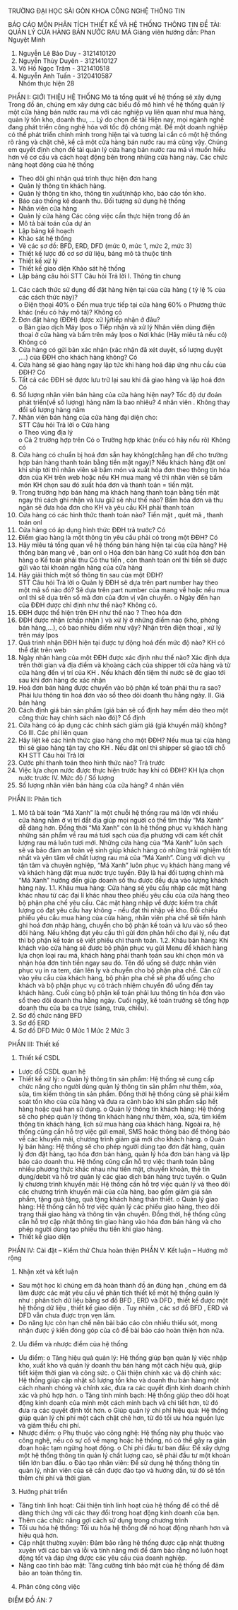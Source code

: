 TRƯỜNG ĐẠI HỌC SÀI GÒN
KHOA CÔNG NGHỆ THÔNG TIN

BÁO CÁO MÔN PHÂN TÍCH THIẾT KẾ VÀ HỆ THỐNG THÔNG TIN
ĐỀ TÀI:
QUẢN LÝ CỬA HÀNG BÁN NƯỚC RAU MÁ
Giảng viên hướng dẫn: Phan Nguyệt Minh
1.	Nguyễn Lê Bảo Duy - 3121410120	
2.	Nguyễn Thùy Duyên - 3121410127	
3.	Võ Hồ Ngọc Trâm - 3121410518	
4.	Nguyễn Anh Tuấn - 3120410587	
        Nhóm thực hiện 28
  	
PHẦN I: GIỚI THIỆU HỆ THỐNG
Mô tả tổng quát về hệ thống sẽ xây dựng
	Trong đồ án, chúng em xây dựng các biểu đồ mô hình về hệ thống quản lý một cửa hàng bán nước rau má với các nghiệp vụ liên quan như mua hàng, quản lý tồn kho, doanh thu, …
Lý do chọn đề tài
	Hiện nay, mọi ngành nghề đang phát triển công nghệ hóa với tốc độ chóng mặt. Để một doanh nghiệp có thể phát triển chính mình trong hiện tại và tương lai cần có một hệ thống rõ ràng và chặt chẽ, kể cả một cửa hàng bán nước rau má cũng vậy. Chúng em quyết định chọn đề tài quản lý cửa hang bán nước rau má vì muốn hiểu hơn về cơ cấu và cách hoạt động bên trong những cửa hàng này.
Các chức năng hoạt động của hệ thống
-	Theo dõi ghi nhận quá trình thực hiện đơn hang
-	Quản lý thông tin khách hàng.
-	Quản lý thông tin kho, thông tin xuất/nhập kho, báo cáo tồn kho.
-	Báo cáo thống kê doanh thu.
Đối tượng sử dụng hệ thống
-	Nhân viên cửa hàng
-	Quản lý cửa hàng
Các công việc cần thực hiện trong đồ án
-	Mô tả bài toán của dự án
-	Lập bảng kế hoạch 
-	Khảo sát hệ thống 
-	Vẽ các sơ đồ: BFD, ERD, DFD (mức 0, mức 1, mức 2, mức 3)
-	Thiết kế lược đồ cơ sơ dữ liệu, bảng mô tả thuộc tính
-	Thiết kế xử lý
-	Thiết kế giao diện
Khảo sát hệ thống
-	Lặp bảng câu hỏi
STT	Câu hỏi	Trả lời
I.	Thông tin chung	
1.	Các cách thức sử dụng để đặt hàng hiện tại của cửa hàng ( tỷ lệ % của các cách thức này)?	
	o	Điện thoại	40%
	o	Đến mua trực tiếp tại cửa hàng	60%
	o	Phương thức khác (nếu có hãy mô tả)?	Không có
2.	Đơn đặt hàng (ĐĐH) được xử lý/tiếp nhận ở đâu?	
	o	Bàn giao dịch	Máy Ipos
	o	Tiếp nhận và xử lý	Nhân viên dùng điện thoại ở cửa hàng và bấm trên máy Ipos
	o	Nơi khác (Hãy miêu tả nếu có)	Không có
3.	Cửa hàng có gửi bản xác nhận (xác nhận đã xét duyệt, số lượng duyệt ,…) của ĐĐH cho khách hàng không?	Có
4.	Cửa hàng sẽ giao hàng ngay lập tức khi hàng hoá đáp ứng nhu cầu của ĐĐH?	Có
5.	Tất cả các ĐĐH sẽ đựơc lưu trữ lại sau khi đã giao hàng và lập hoá đơn	Có
6.	Số lượng nhân viên bán hàng của cửa hàng hiện nay? Tốc độ dự đoán phát triển(về số lượng) hàng năm là bao nhiêu?	4 nhân viên . Không thay đổi số lượng hàng năm
7.	Nhân viên bán hàng của cửa hàng đại diện cho:	
STT	Câu hỏi	Trả lời
	o	Cửa hàng	
	o	Theo vùng địa lý	
	o	Cả 2 trường hợp trên	Có
	o	Trường hợp khác (nếu có hãy nếu rõ)	Không có
8.	Cửa hàng có chuẩn bị hoá đơn sẵn hay không(chẳng hạn để cho trường hợp bán hàng thanh toán bằng tiền  mặt ngay)?	Nếu khách hàng đặt onl khi ship tới thì nhân viên sẽ bấm món và xuất hóa đơn theo thông tin hóa đơn của KH trên web hoặc nếu KH mua mang về thì nhân viên sẽ bấm món KH chọn sau đó xuất hóa đơn và thanh toán = tiền mặt.
9.	Trong trường hợp bán hàng mà khách hàng thanh toán bằng tiền mặt ngay thì cách ghi nhận và lưu giữ sẽ như thế nào?	Bấm hóa đơn và thu ngân sẽ đưa hóa đơn cho KH và yêu cầu KH phải thanh toán
10.	Cửa hàng có các hình thức thanh toán nào?	Tiền mặt , quét mã , thanh toán onl
11.	Cửa hàng có áp dụng hình thức ĐĐH trả trước?	Có
12.	Điểm giao hàng là một thông tin yêu cầu phải có trong một ĐĐH?	Có
13.	Hãy miêu tả tổng quan về hệ thống bán hàng hiện tại của cửa hàng?	Hệ thống bán mang về , bán onl
	o	Hóa đơn bán hàng	Có xuất hóa đơn bán hàng
	o	Kế toán phải thu	Có thu tiền , còn thanh toán onl thì tiền sẽ được gửi vào tài khoản ngân hàng của cửa hàng
14.	Hãy giải thích một số thông tin sau của một ĐĐH?	
STT	Câu hỏi	Trả lời
	o	Quản lý ĐĐH sẽ dựa trên part number hay theo một mã số nào đó?	Sẽ dựa trên part number của mang về hoặc nếu mua onl thì sẽ dựa trên số mã đơn của đơn vị vận chuyển.
	o	Ngày đến hạn của ĐĐH được chỉ định như thế nào?	Không có.
15.	ĐĐH được thể hiện trên ĐH như thế nào ?	Theo hóa đơn
16.	ĐĐH được nhận (chấp nhận ) và xử lý ở những điểm nào (kho, phòng bán hàng,…), có bao nhiêu điểm như vậy?	Nhận trên điện thoại , xử lý trên máy Ipos
17.	Quá trình nhận ĐĐH hiện tại được tự động hoá đến mức độ nào?	KH có thể đặt trên web
18.	Ngày nhận hàng của một ĐĐH được xác định như thế nào?	Xác định dựa trên thời gian và địa điểm  và khoàng cách của shipper tới cửa hàng và từ cửa hàng đến vị trí của KH . Nếu khách đến tiệm thì nước sẽ đc giao tới sau khi đơn hàng đc xác nhận
19.	Hoá đơn bán hàng được chuyển vào bộ phận kế toán phải thu ra sao?	Phải lưu thông tin hoá đơn vào sổ theo dõi doanh thu hằng ngày.
II.	Giá bán hàng	
1.	Cách định giá bán sản phẩm (giá bán sẽ cố định hay mềm dẻo theo một công thức hay chính sách nào đó)?	Cố định
2.	Cửa hàng có áp dụng các chính sách giảm giá (giá khuyến mãi) không?	Có
III.	Các phí liên quan	
1.	Hãy liệt kê các hình thức giao hàng cho một ĐĐH?	Nếu mua tại cửa hàng thì sẽ giao hàng tận tay cho KH . Nếu đặt onl thì shipper sẽ giao tới chỗ KH 
STT	Câu hỏi	Trả lời
2.	Cước phí thanh toán theo hình thức nào?	Trả trước
3.	Việc lựa chọn nước được thực hiện trước hay khi có ĐĐH?	KH lựa chọn nước trước
IV.	Mức độ / Số lượng	
1.	Số lượng nhân viên bán hàng của cửa hàng?	4 nhân viên

PHẦN II: Phân tích
1. Mô tả bài toán 
“Má Xanh” là một chuỗi hệ thống rau má lớn với nhiều cửa hàng nằm ở vị trí đắt địa giúp mọi người có thể tìm thấy “Má Xanh” dễ dàng hơn. Đồng thời “Má Xanh” còn là hệ thống phục vụ khách hàng những sản phẩm về rau má tươi sạch của địa phương với cam kết chất lượng rau má luôn tươi mới. 
Những cửa hàng của “Má Xanh” luôn sạch sẽ và bảo đảm an toàn vệ sinh giúp khách hàng có những trải nghiệm tốt nhất và yên tâm về chất lượng rau má của “Má Xanh”. Cùng với dịch vụ tận tâm và chuyên nghiệp, “Má Xanh” luôn phục vụ khách hàng mang về và khách hàng đặt mua nước trực tuyến. Đây là hai đối tượng chính mà “Má Xanh” hướng đến giúp doanh số thu được đều dựa vào lượng khách hàng này.
1.1.	 Khâu mua hàng:
Cửa hàng sẽ yêu cầu nhập các mặt hàng khác nhau từ các đại lí khác nhau theo phiếu yêu cầu của cửa hàng theo bộ phận pha chế yêu cầu. Các mặt hàng nhập về được kiểm tra chất lượng có đạt yêu cầu hay không - nếu đạt thì nhập về kho. Đối chiếu phiếu yêu cầu mua hàng của cửa hàng, nhân viên pha chế sẽ tiến hành ghi hoá đơn nhập hàng, chuyển cho bộ phận kế toán và lưu vào sổ theo dõi hàng. Nếu không đạt yêu cầu thì gửi đơn phản hồi cho đại lý, nếu đạt thì bộ phận kế toán sẽ viết phiếu chi thanh toán.
1.2.	 Khâu bán hàng:
Khi khách vào cửa hàng sẽ được bộ phận phục vụ gửi Menu để khách hàng lựa chọn loại rau má, khách hàng phải thanh toán sau khi chọn món và nhận hóa đơn tính tiền ngay sau đó. Tên đồ uống sẽ được nhân viên phục vụ in ra tem, dán lên ly và chuyển cho bộ phận pha chế. Căn cứ vào yêu cầu của khách hàng, bộ phận pha chế sẽ pha đồ uống cho khách và bộ phận phục vụ có trách nhiệm chuyển đồ uống đến tay khách hàng. Cuối cùng bộ phận kế toán phải lưu thông tin hóa đơn vào sổ theo dõi doanh thu hằng ngày. Cuối ngày, kế toán trưởng sẽ tổng hợp doanh thu của ba ca trực (sáng, trưa, chiều).
2.	Sơ đồ chức năng BFD
3.	Sơ đồ ERD
4.	Sơ đồ DFD
Mức 0
Mức 1
Mức 2
Mức 3
 

PHẦN III: Thiết kế
1.	Thiết kế CSDL
-	Lược đồ CSDL quan hệ
-	Thiết kế xử lý:
o	Quản lý thông tin sản phẩm: Hệ thống sẽ cung cấp chức năng cho người dùng quản lý thông tin sản phẩm như thêm, xóa, sửa, tìm kiếm thông tin sản phẩm. Đồng thời hệ thống cũng sẽ phải kiểm soát tồn kho của cửa hàng và đưa ra cảnh báo khi sản phẩm sắp hết hàng hoặc quá hạn sử dụng.
o	Quản lý thông tin khách hàng: Hệ thống sẽ cho phép quản lý thông tin khách hàng như thêm, xóa, sửa, tìm kiếm thông tin khách hàng, lịch sử mua hàng của khách hàng. Ngoài ra, hệ thống cũng cần hỗ trợ việc gửi email, SMS hoặc thông báo để thông báo về các khuyến mãi, chương trình giảm giá mới cho khách hàng.
o	Quản lý bán hàng: Hệ thống sẽ cho phép người dùng tạo đơn đặt hàng, quản lý đơn đặt hàng, tạo hóa đơn bán hàng, quản lý hóa đơn bán hàng và lập báo cáo doanh thu. Hệ thống cũng cần hỗ trợ việc thanh toán bằng nhiều phương thức khác nhau như tiền mặt, chuyển khoản, thẻ tín dụng/debit và hỗ trợ quản lý các giao dịch bán hàng trực tuyến.
o	Quản lý chương trình khuyến mãi: Hệ thống cần hỗ trợ việc quản lý và theo dõi các chương trình khuyến mãi của cửa hàng, bao gồm giảm giá sản phẩm, tặng quà tặng, quà tặng khách hàng thân thiết.
o	Quản lý giao hàng: Hệ thống cần hỗ trợ việc quản lý các phiếu giao hàng, theo dõi trạng thái giao hàng và thông tin vận chuyển. Đồng thời, hệ thống cũng cần hỗ trợ cập nhật thông tin giao hàng vào hóa đơn bán hàng và cho phép người dùng tạo phiếu thu tiền khi giao hàng.
-	Thiết kế giao diện

PHẦN IV: Cài đặt – Kiểm thử
Chưa hoàn thiện
PHẦN V: Kết luận – Hướng mở rộng
1.	Nhận xét và kết luận
-	Sau một học kì chúng em đã hoàn thành đồ án đúng hạn , chúng em đã làm được các mặt yêu cầu về phân tích thiết kế một hệ thống quản lý như : phân tích dữ liệu bằng sơ đồ BFD , ERD và DFD , thiết kế được một hệ thống dữ liệu , thiết kế giao diện . Tuy nhiên , các sơ đồ BFD , ERD và DFD vẫn chưa được trọn vẹn lắm.
-	Do năng lực còn hạn chế nên bài báo cáo còn nhiều thiếu sót, mong nhận được ý kiến đóng góp của cô để bài báo cáo hoàn thiện hơn nữa.
2.	Ưu điểm và nhược điểm của hệ thống
-	Ưu điểm: 
o	Tăng hiệu quả quản lý: Hệ thống giúp bạn quản lý việc nhập kho, xuất kho và quản lý doanh thu bán hàng một cách hiệu quả, giúp tiết kiệm thời gian và công sức.
o	Cải thiện chính xác và độ chính xác: Hệ thống giúp cập nhật số lượng tồn kho và doanh thu bán hàng một cách nhanh chóng và chính xác, đưa ra các quyết định kinh doanh chính xác và phù hợp hơn. 
o	Tăng tính minh bạch: Hệ thống giúp theo dõi hoạt động kinh doanh của mình một cách minh bạch và chi tiết hơn, từ đó đưa ra các quyết định tốt hơn.
o	Giúp quản lý chi phí hiệu quả: Hệ thống giúp quản lý chi phí một cách chặt chẽ hơn, từ đó tối ưu hóa nguồn lực và giảm thiểu chi phí.
-	Nhược điểm:
o	Phụ thuộc vào công nghệ: Hệ thống này phụ thuộc vào công nghệ, nếu có sự cố về mạng hoặc hệ thống, nó có thể gây ra gián đoạn hoặc tạm ngừng hoạt động. 
o	Chi phí đầu tư ban đầu: Để xây dựng một hệ thống thông tin quản lý chất lượng cao, sẽ phải đầu tư một khoản tiền lớn ban đầu. 
o	Đào tạo nhân viên: Để sử dụng hệ thống thông tin quản lý, nhân viên của sẽ cần được đào tạo và hướng dẫn, từ đó sẽ tốn thêm chi phí và thời gian.
3.	Hướng phát triển
-	Tăng tính linh hoạt: Cải thiện tính linh hoạt của hệ thống để có thể dễ dàng thích ứng với các thay đổi trong hoạt động kinh doanh của bạn.
-	Thêm các chức năng gợi cách sử dụng trong chương trình
-	Tối ưu hóa hệ thống: Tối ưu hóa hệ thống để nó hoạt động nhanh hơn và hiệu quả hơn. 
-	Cập nhật thường xuyên: Đảm bảo rằng hệ thống được cập nhật thường xuyên với các bản vá lỗi và tính năng mới để đảm bảo rằng nó luôn hoạt động tốt và đáp ứng được các yêu cầu của doanh nghiệp.
-	Nâng cao tính bảo mật: Tăng cường tính bảo mật của hệ thống để đảm bảo an toàn thông tin.
4.	Phân công công việc
 
ĐIỂM ĐỒ ÁN: 7
